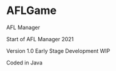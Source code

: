 # AFLGame
AFL Manager

Start of AFL Manager 2021

Version 1.0 Early Stage Development WIP

Coded in Java
